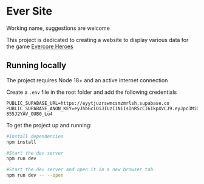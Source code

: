 # Ever Site

Working name, suggestions are welcome

This project is dedicated to creating a website to display various data for the game [Evercore Heroes](https://evercoreheroes.com/)

## Running locally

The project requires Node 18+ and an active internet connection

Create a `.env` file in the root folder and add the following credentials

```
PUBLIC_SUPABASE_URL=https://eyytjuzrswmcsmzmrlsh.supabase.co
PUBLIC_SUPABASE_ANON_KEY=eyJhbGciOiJIUzI1NiIsInR5cCI6IkpXVCJ9.eyJpc3MiOiJzdXBhYmFzZSIsInJlZiI6ImV5eXRqdXpyc3dtY3Ntem1ybHNoIiwicm9sZSI6ImFub24iLCJpYXQiOjE2NzEzODc0NTMsImV4cCI6MTk4Njk2MzQ1M30.bXXqWnczsxG42A2YqY182XQvz-855J2YAV_OUB0_Lu4
```

To get the project up and running:

```bash
#Install dependencies
npm install

#Start the dev server
npm run dev

#Start the dev server and open it in a new browser tab
npm run dev -- --open
```
